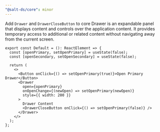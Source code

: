 ```yaml
---
"@salt-ds/core": minor
---
```


Add `Drawer` and `DrawerCloseButton` to core
Drawer is an expandable panel that displays content and controls over the application content. It provides temporary access to additional or related content without navigating away from the current screen.

```tsx
export const Default = (): ReactElement => {
  const [openPrimary, setOpenPrimary] = useState(false);
  const [openSecondary, setOpenSecondary] = useState(false);

  return (
    <>
      <Button onClick={() => setOpenPrimary(true)}>Open Primary Drawer</Button>
      <Drawer
        open={openPrimary}
        onOpenChange={(newOpen) => setOpenPrimary(newOpen)}
        style={{ width: 200 }}
      >
        Drawer Content
        <DrawerCloseButton onClick={() => setOpenPrimary(false)} />
      </Drawer>
    </>
  );
};
```
